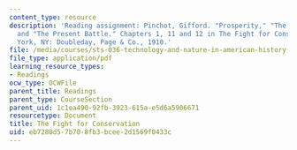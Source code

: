 ```yaml
---
content_type: resource
description: 'Reading assignment: Pinchot, Gifford. "Prosperity," "The New Patriotism,"
  and "The Present Battle." Chapters 1, 11 and 12 in The Fight for Conservation. New
  York, NY: Doubleday, Page & Co., 1910.'
file: /media/courses/sts-036-technology-and-nature-in-american-history-spring-2008/eb7280d57b708fb3bcee2d1569f0433c_pinchot_1910.pdf
file_type: application/pdf
learning_resource_types:
- Readings
ocw_type: OCWFile
parent_title: Readings
parent_type: CourseSection
parent_uid: 1c1ea490-92fb-3923-615a-e5d6a5906671
resourcetype: Document
title: The Fight for Conservation
uid: eb7280d5-7b70-8fb3-bcee-2d1569f0433c
---
```

